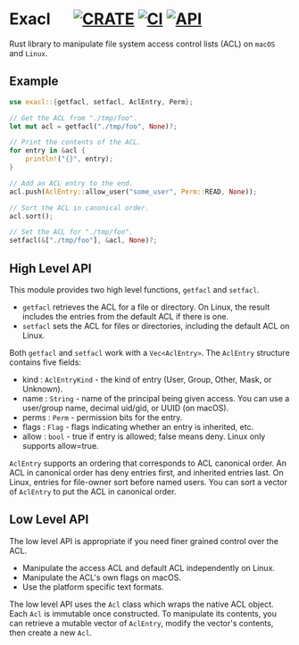 # Exacl &emsp; [![CRATE]][crates] [![CI]][actions] [![API]][docs]

[CRATE]: https://img.shields.io/crates/v/exacl
[crates]: https://crates.io/crates/exacl
[CI]: https://github.com/byllyfish/exacl/workflows/CI/badge.svg
[actions]: https://github.com/byllyfish/exacl/actions?query=branch%3Amain
[API]: https://docs.rs/exacl/badge.svg
[docs]: https://docs.rs/exacl

Rust library to manipulate file system access control lists (ACL) on `macOS` and `Linux`.

## Example

```rust
use exacl::{getfacl, setfacl, AclEntry, Perm};

// Get the ACL from "./tmp/foo".
let mut acl = getfacl("./tmp/foo", None)?;

// Print the contents of the ACL.
for entry in &acl {
    println!("{}", entry);
}

// Add an ACL entry to the end.
acl.push(AclEntry::allow_user("some_user", Perm::READ, None));

// Sort the ACL in canonical order.
acl.sort();

// Set the ACL for "./tmp/foo".
setfacl(&["./tmp/foo"], &acl, None)?;
```

## High Level API

This module provides two high level functions, `getfacl` and `setfacl`.

- `getfacl` retrieves the ACL for a file or directory. On Linux, the
    result includes the entries from the default ACL if there is one.
- `setfacl` sets the ACL for files or directories, including the default
    ACL on Linux.

Both `getfacl` and `setfacl` work with a `Vec<AclEntry>`. The
`AclEntry` structure contains five fields:

- kind : `AclEntryKind` - the kind of entry (User, Group, Other, Mask,
    or Unknown).
- name : `String` - name of the principal being given access. You can
    use a user/group name, decimal uid/gid, or UUID (on macOS).
- perms : `Perm` - permission bits for the entry.
- flags : `Flag` - flags indicating whether an entry is inherited, etc.
- allow : `bool` - true if entry is allowed; false means deny. Linux only
    supports allow=true.

`AclEntry` supports an ordering that corresponds to ACL canonical order. An
ACL in canonical order has deny entries first, and inherited entries last.
On Linux, entries for file-owner sort before named users. You can sort a
vector of `AclEntry` to put the ACL in canonical order.

## Low Level API

The low level API is appropriate if you need finer grained control over
the ACL.

- Manipulate the access ACL and default ACL independently on Linux.
- Manipulate the ACL's own flags on macOS.
- Use the platform specific text formats.

The low level API uses the `Acl` class which wraps the native ACL object.
Each `Acl` is immutable once constructed. To manipulate its contents, you
can retrieve a mutable vector of `AclEntry`, modify the vector's contents,
then create a new `Acl`.
